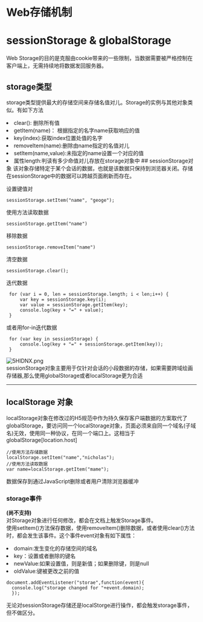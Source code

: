 # Web存储机制
# sessionStorage & globalStorage
Web Storage的目的是克服由cookie带来的一些限制，当数据需要被严格控制在客户端上，无需持续地将数据发回服务器。    
## storage类型
storage类型提供最大的存储空间来存储名值对儿。Storage的实例与其他对象类似。有如下方法  
<li>clear(): 删除所有值
<li>getItem(name)： 根据指定的名字name获取响应的值
<li>key(index):获取index位置处值的名字
<li>removeItem(name):删除由name指定的名值对儿
<li>setItem(name,value):未指定的name设置一个对应的值
<li>属性length:判读有多少命值对儿存放在storage对象中
## sessionStorage对象
该对象存储特定于某个会话的数据，也就是该数据只保持到浏览器关闭。存储在sessionStorage中的数据可以跨越页面刷新而存在。  

设置键值对

    sessionStorage.setItem("name", "geoge");
使用方法读取数据

    sessionStorage.getItem("name")
移除数据

    sessionStorage.removeItem("name")
清空数据

    sessionStorage.clear();
迭代数据

     for (var i = 0, len = sessionStorage.length; i < len;i++) {
         var key = sessionStorage.key(i);
         var value = sessionStorage.getItem(key);
         console.log(key + "=" + value);
     }
或者用for-in迭代数据

     for (var key in sessionStorage) {
         console.log(key + "=" + sessionStorage.getItem(key));
     }

![5HIDNX.png](https://s1.ax2x.com/2018/10/01/5HIDNX.png)  
sessionStorage对象主要用于仅针对会话的小段数据的存储，如果需要跨域绘画存储器,那么使用globalStorage或者localStorage更为合适  

---
## localStorage 对象
localStorage对象在修改过的H5规范中作为持久保存客户端数据的方案取代了globalStorage，要访问同一个localStorage对象，页面必须来自同一个域名(子域名)无效，使用同一种协议，在同一个端口上。这相当于globalStorage[location.host]  

    //使用方法存储数据
    localStorage.setItem("name","nicholas");
    //使用方法读取数据
    var name=localStorage.getItem("mame");
数据保存到通过JavaScript删除或者用户清除浏览器缓冲
### storage事件
**(尚不支持)**  
对Storage对象进行任何修改，都会在文档上触发Storage事件。   
使用setItem()方法保存数据，使用removeItem()删除数据，或者使用clear()方法时，都会发生该事件。这个事件event对象有如下属性：  
<li>domain:发生变化的存储空间的域名
<li>key：设置或者删除的键名
<li>newValue:如果设置值，则是新值；如果删除键，则是null
<li>oldValue:键被更改之前的值

    document.addEventListener("storae",function(event){
      console.log("storage changed for "+event.domain);
      });
无论对sessionStorage存储还是localStorge进行操作，都会触发storage事件，但不做区分。








<br/><br/><br/><br/><br/><br/><br/><br/><br/><br/><br/><br/><br/><br/><br/><br/><br/><br/><br/><br/><br/><br/><br/><br/>
